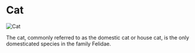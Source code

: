<!-- A title with the name of the animal -->
# Cat

<!-- An image of the animal -->
![Cat](https://static.wikia.nocookie.net/junglemperorleo/images/3/3a/Cat03.jpg/revision/latest?cb=20200828191220)

<!-- A short description of the animal -->
The cat, commonly referred to as the domestic cat or house cat, is the only domesticated species in the family Felidae.